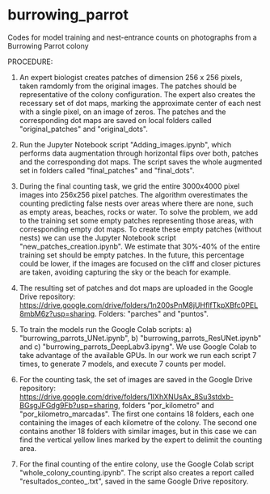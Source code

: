 # burrowing_parrot
Codes for model training and nest-entrance counts on photographs from a Burrowing Parrot colony

PROCEDURE:

1) An expert biologist creates patches of dimension 256 x 256 pixels, taken ramdomly from the original images. The patches should be representative of the colony configuration. The expert also creates the recessary set of dot maps, marking the approximate center of each nest with a single pixel, on an image of zeros. The patches and the corresponding dot maps are saved on local folders called "original_patches" and "original_dots".

2) Run the Jupyter Notebook script "Adding_images.ipynb", which performs data augmentation through horizontal flips over both, patches and the corresponding dot maps. The script saves the whole augmented set in folders called "final_patches" and "final_dots".

3) During the final counting task, we grid the entire 3000x4000 pixel images into 256x256 pixel patches. The algorithm overestimates the counting predicting false nests over areas where there are none, such as empty areas, beaches, rocks or water. To solve the problem, we add to the training set some empty patches representing those areas, with corresponding empty dot maps. To create these empty patches (without nests) we can use the Jupyter Notebook script "new_patches_creation.ipynb". We estimate that 30%-40% of the entire training set should be empty patches. In the future, this percentage could be lower, if the images are focused on the cliff and closer pictures are taken, avoiding capturing the sky or the beach for example.

4) The resulting set of patches and dot maps are uploaded in the Google Drive repository: https://drive.google.com/drive/folders/1n200sPnM8jUHflfTkpXBfc0PEL8mbM6z?usp=sharing. Folders: "parches" and "puntos".

5) To train the models run the Google Colab scripts: a) "burrowing_parrots_UNet.ipynb", b) "burrowing_parrots_ResUNet.ipynb" and c) "burrowing_parrots_DeepLabv3.ipyng". We use Google Colab to take advantage of the available GPUs. In our work we run each script 7 times, to generate 7 models, and execute 7 counts per model.

6) For the counting task, the set of images are saved in the Google Drive repository: https://drive.google.com/drive/folders/1IXhXNUsAx_8Su3stdxb-BGsgJFGdg9Fb?usp=sharing, folders "por_kilometro" and "por_kilometro_marcadas". The first one contains 18 folders, each one containing the images of each kilometre of the colony. The second one contains another 18 folders with similar images, but in this case we can find the vertical yellow lines marked by the expert to delimit the counting area.

7) For the final counting of the entire colony, use the Google Colab script "whole_colony_counting.ipynb". The script also creates a report called "resultados_conteo_<name-of-the-used-model>.txt", saved in the same Google Drive repository.
